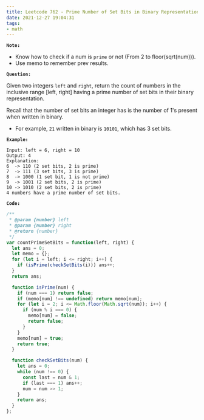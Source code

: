 ```yaml
---
title: Leetcode 762 - Prime Number of Set Bits in Binary Representation
date: 2021-12-27 19:04:31
tags:
- math
---
```

**`Note:`**
- Know how to check if a num is `prime` or not (From 2 to floor(sqrt(num))).
- Use memo to remember prev results.

**`Question:`**

Given two integers `left` and `right`, return the count of numbers in the inclusive range [left, right] having a prime number of set bits in their binary representation.

Recall that the number of set bits an integer has is the number of 1's present when written in binary.

- For example, `21` written in binary is `10101`, which has 3 set bits.

**`Example:`**
```
Input: left = 6, right = 10
Output: 4
Explanation:
6  -> 110 (2 set bits, 2 is prime)
7  -> 111 (3 set bits, 3 is prime)
8  -> 1000 (1 set bit, 1 is not prime)
9  -> 1001 (2 set bits, 2 is prime)
10 -> 1010 (2 set bits, 2 is prime)
4 numbers have a prime number of set bits.
```

**`Code:`**
```javascript
/**
 * @param {number} left
 * @param {number} right
 * @return {number}
 */
var countPrimeSetBits = function(left, right) {
  let ans = 0;
  let memo = {};
  for (let i = left; i <= right; i++) {
    if (isPrime(checkSetBits(i))) ans++;
  }
  return ans;

  function isPrime(num) {
    if (num === 1) return false;
    if (memo[num] !== undefined) return memo[num];
    for (let i = 2; i <= Math.floor(Math.sqrt(num)); i++) {
      if (num % i === 0) {
        memo[num] = false;
        return false;        
      }
    }
    memo[num] = true;
    return true;
  }

  function checkSetBits(num) {
    let ans = 0;
    while (num !== 0) {
      const last = num & 1;
      if (last === 1) ans++;
      num = num >> 1;
    }
    return ans;
  }
};
```